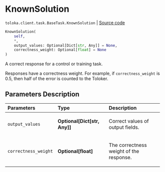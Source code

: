 # KnownSolution
`toloka.client.task.BaseTask.KnownSolution` | [Source code](https://github.com/Toloka/toloka-kit/blob/v1.1.0.post1/src/client/task.py#L32)

```python
KnownSolution(
    self,
    *,
    output_values: Optional[Dict[str, Any]] = None,
    correctness_weight: Optional[float] = None
)
```

A correct response for a control or training task.


Responses have a correctness weight.
For example, if `correctness_weight` is 0.5,
then half of the error is counted to the Toloker.

## Parameters Description

| Parameters | Type | Description |
| :----------| :----| :-----------|
`output_values`|**Optional\[Dict\[str, Any\]\]**|<p>Correct values of output fields.</p>
`correctness_weight`|**Optional\[float\]**|<p>The correctness weight of the response.</p>
